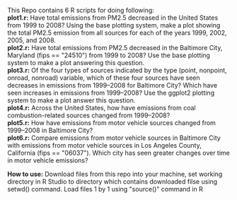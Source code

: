 This Repo contains 6 R scripts for doing following:
</br><b>plot1.r:</b> Have total emissions from PM2.5 decreased in the United States from 1999 to 2008? Using the base plotting system, make a plot showing the total PM2.5 emission from all sources for each of the years 1999, 2002, 2005, and 2008.
</br><b>plot2.r:</b> Have total emissions from PM2.5 decreased in the Baltimore City, Maryland (fips == "24510") from 1999 to 2008? Use the base plotting system to make a plot answering this question.
</br><b>plot3.r:</b> Of the four types of sources indicated by the type (point, nonpoint, onroad, nonroad) variable, which of these four sources have seen decreases in emissions from 1999–2008 for Baltimore City? Which have seen increases in emissions from 1999–2008? Use the ggplot2 plotting system to make a plot answer this question.
</br><b>plot4.r:</b> Across the United States, how have emissions from coal combustion-related sources changed from 1999–2008?
</br><b>plot5.r:</b> How have emissions from motor vehicle sources changed from 1999–2008 in Baltimore City?
</br><b>plot6.r:</b> Compare emissions from motor vehicle sources in Baltimore City with emissions from motor vehicle sources in Los Angeles County, California (fips == "06037"). Which city has seen greater changes over time in motor vehicle emissions?

<b>How to use:</b> Download files from this repo into your machine, set working directory in R Studio to directory which contains downloaded filse using setwd() command. Load files 1 by 1 using "source()" command in R
